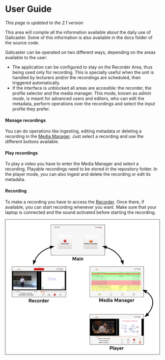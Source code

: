 User Guide
==========

*This page is updated to the 2.1 version*

This area will compile all the information available about the daily use of Galicaster. Some of this information is also available in the docs folder of the source code.

Galicaster can be operated on two different ways, depending on the areas available to the user:

* The application can be configured to stay on the Recorder Area, thus being used only for recording. This is specially useful when the unit is handled by lecturers and/or the recordings are scheduled, then triggered automatically.
* If the interface is unblocked all areas are accesible: the recorder, the profile selector and the media manager. This mode, known as *admin mode*, is meant for advanced users and editors, who can edit the metadata, perform operations over the recordings and select the input profile they prefer.

#### Manage recordings
You can do operations like ingesting, editing metadata or deleting a recording in the [Media Manager](UserGuide/MediaManager.md). Just select a recording and use the different buttons available.

#### Play recordings
To play a video you have to enter the Media Manager and select a recording. Playable recordings need to be stored in the repository folder. In the player mode, you can also ingest and delete the recording or edit its metadata.

#### Recording
To make a recording you have to access the [Recorder](UserGuide/Recorder.md). Once there, if available, you can start recording whenever you want. Make sure that your laptop is connected and the sound activated before starting the recording.

![](images/UserGuide/steps.png)
